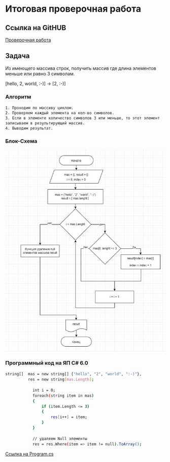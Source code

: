 # Итоговая проверочная работа

## Ссылка на GitHUB
[Проверочная работа](https://github.com/Leon2kk/GB_kontrolnaya_1.git)

## Задача
Из имеющего массива строк, получить массив где длина элементов меньше или равно 3 символам.

[hello, 2, world, :-)] -> [2, :-)]

### Алгоритм
    1. Проходим по массиву циклом.
    2. Проверяем каждый элемента на кол-во символов.
    3. Если в элементе количество символов 3 или меньше, то этот элемент записываем в результирующий массив.
    4. Выводим результат.

### Блок-Схема
![Блок-схема](https://github.com/Leon2kk/GB_kontrolnaya_1/blob/master/shema_kr1.jpg)

### Программный код на ЯП C# 6.0
```sh
string[]  mas = new string[] {"hello", "2", "world", ":-)"},
          res = new string[mas.Length];
            
            int i = 0;
            foreach(string item in mas)
            {
                if (item.Length <= 3)
                {
                    res[i++] = item;
                }
            }

            // удаляем Null элементы
            res = res.Where(item => item != null).ToArray();
```

[Ссылка на Program.cs](https://github.com/Leon2kk/GB_kontrolnaya_1/blob/master/Program.cs)
